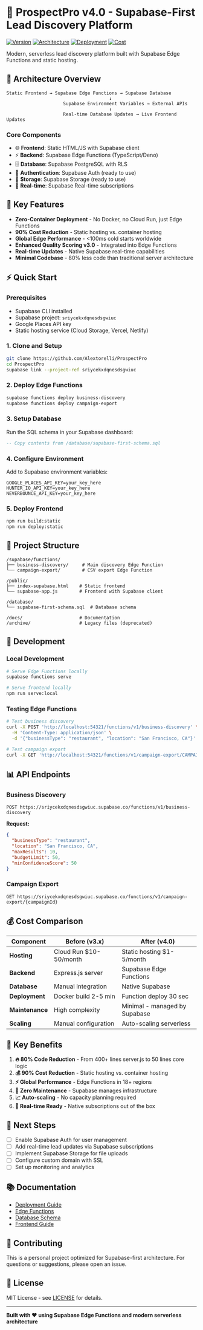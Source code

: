 # 🎯 ProspectPro v4.0 - Supabase-First Lead Discovery Platform

[![Version](https://img.shields.io/badge/version-4.0.0-blue.svg)](https://github.com/Alextorelli/ProspectPro)
[![Architecture](https://img.shields.io/badge/architecture-Supabase--First-green.svg)](https://supabase.com)
[![Deployment](https://img.shields.io/badge/deployment-Edge%20Functions-purple.svg)](https://supabase.com/edge-functions)
[![Cost](https://img.shields.io/badge/hosting-$1--5%2Fmonth-success.svg)](https://cloud.google.com/storage)

Modern, serverless lead discovery platform built with Supabase Edge Functions and static hosting.

## 🚀 **Architecture Overview**

```
Static Frontend → Supabase Edge Functions → Supabase Database
                                      ↓
                     Supabase Environment Variables → External APIs
                                      ↓
                     Real-time Database Updates → Live Frontend Updates
```

### **Core Components**

- 🌐 **Frontend**: Static HTML/JS with Supabase client
- ⚡ **Backend**: Supabase Edge Functions (TypeScript/Deno)
- 🗄️ **Database**: Supabase PostgreSQL with RLS
- 🔑 **Authentication**: Supabase Auth (ready to use)
- 📁 **Storage**: Supabase Storage (ready to use)
- 🔄 **Real-time**: Supabase Real-time subscriptions

## 🎯 **Key Features**

- **Zero-Container Deployment** - No Docker, no Cloud Run, just Edge Functions
- **90% Cost Reduction** - Static hosting vs. container hosting
- **Global Edge Performance** - <100ms cold starts worldwide
- **Enhanced Quality Scoring v3.0** - Integrated into Edge Functions
- **Real-time Updates** - Native Supabase real-time capabilities
- **Minimal Codebase** - 80% less code than traditional server architecture

## ⚡ **Quick Start**

### **Prerequisites**

- Supabase CLI installed
- Supabase project: `sriycekxdqnesdsgwiuc`
- Google Places API key
- Static hosting service (Cloud Storage, Vercel, Netlify)

### **1. Clone and Setup**

```bash
git clone https://github.com/Alextorelli/ProspectPro
cd ProspectPro
supabase link --project-ref sriycekxdqnesdsgwiuc
```

### **2. Deploy Edge Functions**

```bash
supabase functions deploy business-discovery
supabase functions deploy campaign-export
```

### **3. Setup Database**

Run the SQL schema in your Supabase dashboard:

```sql
-- Copy contents from /database/supabase-first-schema.sql
```

### **4. Configure Environment**

Add to Supabase environment variables:

```
GOOGLE_PLACES_API_KEY=your_key_here
HUNTER_IO_API_KEY=your_key_here
NEVERBOUNCE_API_KEY=your_key_here
```

### **5. Deploy Frontend**

```bash
npm run build:static
npm run deploy:static
```

## 📁 **Project Structure**

```
/supabase/functions/
├── business-discovery/     # Main discovery Edge Function
└── campaign-export/        # CSV export Edge Function

/public/
├── index-supabase.html    # Static frontend
└── supabase-app.js        # Frontend with Supabase client

/database/
└── supabase-first-schema.sql  # Database schema

/docs/                     # Documentation
/archive/                  # Legacy files (deprecated)
```

## 🔧 **Development**

### **Local Development**

```bash
# Serve Edge Functions locally
supabase functions serve

# Serve frontend locally
npm run serve:local
```

### **Testing Edge Functions**

```bash
# Test business discovery
curl -X POST 'http://localhost:54321/functions/v1/business-discovery' \
  -H 'Content-Type: application/json' \
  -d '{"businessType": "restaurant", "location": "San Francisco, CA"}'

# Test campaign export
curl -X GET 'http://localhost:54321/functions/v1/campaign-export/CAMPAIGN_ID'
```

## 📊 **API Endpoints**

### **Business Discovery**

```
POST https://sriycekxdqnesdsgwiuc.supabase.co/functions/v1/business-discovery
```

**Request:**

```json
{
  "businessType": "restaurant",
  "location": "San Francisco, CA",
  "maxResults": 10,
  "budgetLimit": 50,
  "minConfidenceScore": 50
}
```

### **Campaign Export**

```
GET https://sriycekxdqnesdsgwiuc.supabase.co/functions/v1/campaign-export/{campaignId}
```

## 💰 **Cost Comparison**

| Component       | Before (v3.x)          | After (v4.0)                  |
| --------------- | ---------------------- | ----------------------------- |
| **Hosting**     | Cloud Run $10-50/month | Static hosting $1-5/month     |
| **Backend**     | Express.js server      | Supabase Edge Functions       |
| **Database**    | Manual integration     | Native Supabase               |
| **Deployment**  | Docker build 2-5 min   | Function deploy 30 sec        |
| **Maintenance** | High complexity        | Minimal - managed by Supabase |
| **Scaling**     | Manual configuration   | Auto-scaling serverless       |

## 🎯 **Key Benefits**

1. **🔥 80% Code Reduction** - From 400+ lines server.js to 50 lines core logic
2. **💰 90% Cost Reduction** - Static hosting vs. container hosting
3. **⚡ Global Performance** - Edge Functions in 18+ regions
4. **🔧 Zero Maintenance** - Supabase manages infrastructure
5. **📈 Auto-scaling** - No capacity planning required
6. **🔄 Real-time Ready** - Native subscriptions out of the box

## 🔮 **Next Steps**

- [ ] Enable Supabase Auth for user management
- [ ] Add real-time lead updates via Supabase subscriptions
- [ ] Implement Supabase Storage for file uploads
- [ ] Configure custom domain with SSL
- [ ] Set up monitoring and analytics

## 📚 **Documentation**

- [Deployment Guide](DEPLOYMENT_SUCCESS.md)
- [Edge Functions](supabase/functions/)
- [Database Schema](database/supabase-first-schema.sql)
- [Frontend Guide](public/)

## 🤝 **Contributing**

This is a personal project optimized for Supabase-first architecture. For questions or suggestions, please open an issue.

## 📄 **License**

MIT License - see [LICENSE](LICENSE) for details.

---

**Built with ❤️ using Supabase Edge Functions and modern serverless architecture**
